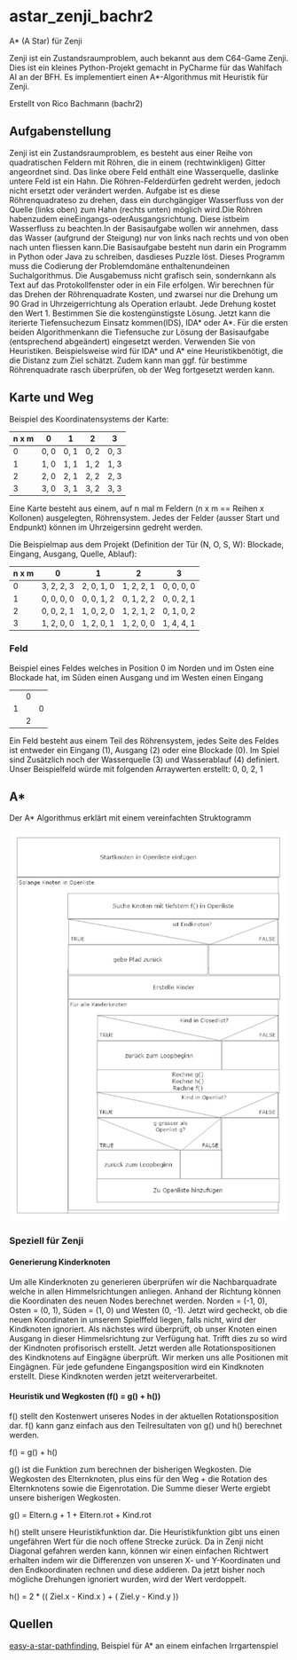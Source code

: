 # astar_zenji_bachr2
A* (A Star) für Zenji

Zenji ist ein Zustandsraumproblem, auch bekannt aus dem C64-Game Zenji.
Dies ist ein kleines Python-Projekt gemacht in PyCharme für das Wahlfach AI an der BFH.
Es implementiert einen A*-Algorithmus mit Heuristik für Zenji.

Erstellt von Rico Bachmann (bachr2)

## Aufgabenstellung

Zenji ist ein Zustandsraumproblem, es besteht aus einer Reihe von quadratischen Feldern mit Röhren, die in einem
(rechtwinkligen) Gitter angeordnet sind. Das linke obere Feld enthält eine Wasserquelle, daslinke untere Feld ist
ein Hahn. Die Röhren-Felderdürfen gedreht werden, jedoch nicht ersetzt oder verändert werden. Aufgabe ist es diese
Röhrenquadrateso zu drehen, dass ein durchgängiger Wasserfluss von der Quelle (links oben) zum Hahn (rechts unten)
möglich wird.Die Röhren habenzudem eineEingangs-oderAusgangsrichtung. Diese istbeim Wasserfluss zu beachten.In der
Basisaufgabe wollen wir annehmen, dass das Wasser (aufgrund der Steigung) nur von links nach rechts und von oben nach
unten fliessen kann.Die Basisaufgabe besteht nun darin ein Programm in Python oder Java zu schreiben, dasdieses Puzzle
löst. Dieses Programm muss die Codierung der Problemdomäne enthaltenundeinen Suchalgorithmus. Die Ausgabemuss nicht
grafisch sein, sondernkann als Text auf das Protokollfenster oder in ein File erfolgen.
Wir berechnen für das Drehen der Röhrenquadrate Kosten, und zwarsei nur die Drehung um 90 Grad in Uhrzeigerrichtung
als Operation erlaubt. Jede Drehung kostet den Wert 1. Bestimmen Sie die kostengünstigste Lösung. Jetzt kann die
iterierte Tiefensuchezum Einsatz kommen(IDS), IDA* oder A*. Für die ersten beiden Algorithmenkann die Tiefensuche zur
Lösung der Basisaufgabe (entsprechend abgeändert) eingesetzt werden.
Verwenden Sie von Heuristiken. Beispielsweise wird für IDA* und A* eine Heuristikbenötigt, die die Distanz zum Ziel
schätzt. Zudem kann man ggf. für bestimme Röhrenquadrate rasch überprüfen, ob der Weg fortgesetzt werden kann.

## Karte und Weg

Beispiel des Koordinatensystems der Karte:

| n x m  | 0 | 1  | 2 | 3 |
| --- | --- | --- | --- | --- |
| 0  | 0, 0  | 0, 1  | 0, 2  | 0, 3  |
| 1  | 1, 0  | 1, 1  | 1, 2  | 1, 3  |
| 2  | 2, 0  | 2, 1  | 2, 2  | 2, 3  |
| 3  | 3, 0  | 3, 1  | 3, 2  | 3, 3  |

Eine Karte besteht aus einem, auf n mal m Feldern (n x m == Reihen x Kollonen) ausgelegten, Röhrensystem. Jedes der
Felder (ausser Start und Endpunkt) können im Uhrzeigersinn gedreht werden.

Die Beispielmap aus dem Projekt (Definition der Tür (N, O, S, W): Blockade, Eingang, Ausgang, Quelle, Ablauf):

| n x m  | 0 | 1  | 2 | 3 |
| --- | --- | --- | --- | --- |
| 0  | 3, 2, 2, 3 | 2, 0, 1, 0 | 1, 2, 2, 1 | 0, 0, 0, 0 |
| 1  | 0, 0, 0, 0 | 0, 0, 1, 2 | 0, 1, 2, 2 | 0, 0, 2, 1 |
| 2  | 0, 0, 2, 1 | 1, 0, 2, 0 | 1, 2, 1, 2 | 0, 1, 0, 2 |
| 3  | 1, 2, 0, 0 | 1, 2, 0, 1 | 1, 2, 0, 0 | 1, 4, 4, 1 |

### Feld

Beispiel eines Feldes welches in Position 0 im Norden und im Osten eine Blockade hat, im Süden einen Ausgang und im
Westen einen Eingang

| | | |
| --- | --- | --- |
|   | 0 |   |
| 1 |   | 0 |
|   | 2 |   |

Ein Feld besteht aus einem Teil des Röhrensystem, jedes Seite des Feldes ist entweder ein Eingang (1), Ausgang (2) oder
eine Blockade (0).
Im Spiel sind Zusätzlich noch der Wasserquelle (3) und Wasserablauf (4) definiert. Unser Beispielfeld würde mit
folgenden Arraywerten erstellt: 0, 0, 2, 1

## A*

Der A* Algorithmus erklärt mit einem vereinfachten Struktogramm

![struktogram_a_star](doc/grob.png)

### Speziell für Zenji

#### Generierung Kinderknoten

Um alle Kinderknoten zu generieren überprüfen wir die Nachbarquadrate welche in allen Himmelsrichtungen anliegen. Anhand
der Richtung können die Koordinaten des neuen Nodes berechnet werden. Norden = (-1, 0), Osten = (0, 1), Süden = (1, 0)
und Westen (0, -1). Jetzt wird gecheckt, ob die neuen Koordinaten in unserem Spielffeld liegen, falls nicht, wird der
Kindknoten ignoriert. Als nächstes wird überprüft, ob unser Knoten einen Ausgang in dieser Himmelsrichtung zur Verfügung
hat. Trifft dies zu so wird der Kindnoten profisorisch erstellt. Jetzt werden alle Rotationspositionen des Kindknotens
auf Eingägne überprüft. Wir merken uns alle Positionen mit Eingägnen. Für jede gefundene Eingangsposition wird ein
Kindknoten erstellt. Diese Kindknoten werden jetzt weiterverarbeitet.

#### Heuristik und Wegkosten (f() = g() + h())

f() stellt den Kostenwert unseres Nodes in der aktuellen Rotationsposition dar. f() kann ganz einfach aus den
Teilresultaten von g() und h() berechnet werden.

f() = g() + h()

g() ist die Funktion zum berechnen der bisherigen Wegkosten. Die Wegkosten des Elternknoten, plus eins für den Weg +
die Rotation des Elternknotens sowie die Eigenrotation. Die Summe dieser Werte ergiebt unsere bisherigen Wegkosten.

g() = Eltern.g + 1 + Eltern.rot + Kind.rot 

h() stellt unsere Heuristikfunktion dar. Die Heuristikfunktion gibt uns einen ungefähren Wert für die noch offene
Strecke zurück. Da in Zenji nicht Diagonal gefahren werden kann, können wir einen einfachen Richtwert erhalten indem wir
die Differenzen von unseren X- und Y-Koordinaten und den Endkoordinaten rechnen und diese addieren. Da jetzt bisher noch
mögliche Drehungen ignoriert wurden, wird der Wert verdoppelt.

h() = 2 * (( Ziel.x - Kind.x ) + ( Ziel.y - Kind.y ))

## Quellen

[easy-a-star-pathfinding](https://medium.com/@nicholas.w.swift/easy-a-star-pathfinding-7e6689c7f7b2), Beispiel für A* an
einem einfachen Irrgartenspiel
